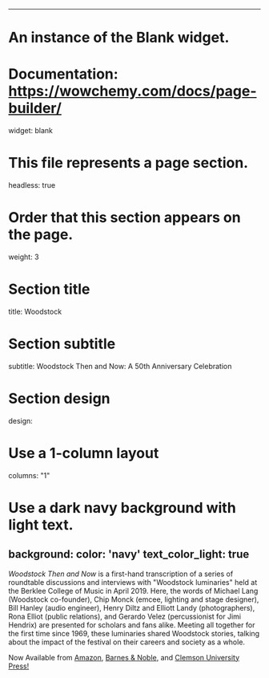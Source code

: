 
---
# An instance of the Blank widget.
# Documentation: https://wowchemy.com/docs/page-builder/
widget: blank

# This file represents a page section.
headless: true

# Order that this section appears on the page.
weight: 3

# Section title
title: Woodstock 

# Section subtitle
subtitle: Woodstock Then and Now: A 50th Anniversary Celebration

# Section design
design:
  # Use a 1-column layout
  columns: "1"
  # Use a dark navy background with light text.
  background:
    color: 'navy'
    text_color_light: true
---

_Woodstock Then and Now_ is a first-hand transcription of a series of roundtable discussions and interviews with "Woodstock luminaries" held at the Berklee College of Music in April 2019. Here, the words of Michael Lang (Woodstock co-founder), Chip Monck (emcee, lighting and stage designer), Bill Hanley (audio engineer), Henry Diltz and Elliott Landy (photographers), Rona Elliot (public relations), and Gerardo Velez (percussionist for Jimi Hendrix) are presented for scholars and fans alike. Meeting all together for the first time since 1969, these luminaries shared Woodstock stories, talking about the impact of the festival on their careers and society as a whole. 

Now Available from <a href="https://www.amazon.com/Woodstock-Then-Now-Anniversary-Celebration/dp/1638040052/?_encoding=UTF8&pd_rd_w=Ur0tA&pf_rd_p=29505bbf-38bd-47ef-8224-a5dd0cda2bae&pf_rd_r=GH719GFSHYH1JBC7Z4EP&pd_rd_r=93d512ad-e4e1-45f1-946d-40c6f3f2f212&pd_rd_wg=hB2va&ref_=pd_gw_ci_mcx_mr_hp_atf_m">Amazon,</a> <a href="https://www.barnesandnoble.com/w/woodstock-then-and-now-alex-ludwig/1140366071?ean=9781638040057"> Barnes & Noble,</a> and <a href="https://libraries.clemson.edu/press/books/woodstock-then-and-now/">Clemson University Press!</p>

<figure> 
  <img src="/img/Screen Shot 2021-12-10 at 10.05.51 AM.png" alt="" title="Woodstock Book Cover"






